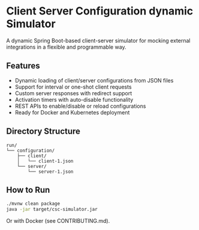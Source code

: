 # Client Server Configuration dynamic Simulator

A dynamic Spring Boot-based client-server simulator for mocking external integrations in a flexible and programmable way.

## Features

- Dynamic loading of client/server configurations from JSON files
- Support for interval or one-shot client requests
- Custom server responses with redirect support
- Activation timers with auto-disable functionality
- REST APIs to enable/disable or reload configurations
- Ready for Docker and Kubernetes deployment

## Directory Structure

```
run/
└── configuration/
    ├── client/
    │   └── client-1.json
    └── server/
        └── server-1.json
```

## How to Run

```bash
./mvnw clean package
java -jar target/csc-simulator.jar
```

Or with Docker (see CONTRIBUTING.md).
